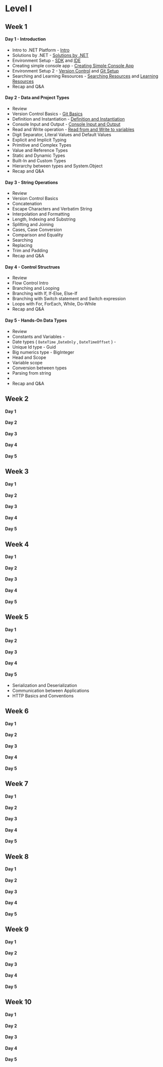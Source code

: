 # Level I

## Week 1&#x20;

#### Day 1 - Introduction

* Intro to .NET Platform - [Intro](http://localhost:5000/s/FJcmrqDwKjqKEVudQzXM/ "mention")
* Solutions by .NET - [Solutions by .NET](http://localhost:5000/s/FJcmrqDwKjqKEVudQzXM/solutions-by-.net "mention")
* Environment Setup - [SDK](http://localhost:5000/s/L9ELpa76zRfOR7Cndiki/ "mention") and [IDE](http://localhost:5000/s/L9ELpa76zRfOR7Cndiki/ide "mention")
* Creating simple console app - [Creating Simple Console App](http://localhost:5000/s/lYB0jf1P1bcsX5w3QerY/console-project/creating-simple-console-app "mention")
* Environment Setup 2 - [Version Control](http://localhost:5000/s/L9ELpa76zRfOR7Cndiki/version-control "mention") and [Git Setup](http://localhost:5000/s/L9ELpa76zRfOR7Cndiki/version-control/git-setup "mention")
* Searching and Learning Resources - [Searching Resources](http://localhost:5000/s/wpbnYiHefP0V0pfjLpxt/ "mention") and [Learning Resources](http://localhost:5000/s/wpbnYiHefP0V0pfjLpxt/learning-resources "mention")
* Recap and Q\&A

#### Day 2 - Data and Project Types

* Review
* Version Control Basics - [Git Basics](http://localhost:5000/s/L9ELpa76zRfOR7Cndiki/version-control/git-basics "mention")
* Definition and Instantiation - [Definition and Instantiation](http://localhost:5000/s/EQ6EmSeScPe6ab3ndFH0/ "mention")
* Console Input and Output - [Console Input and Output](http://localhost:5000/s/EQ6EmSeScPe6ab3ndFH0/console-input-and-output "mention")
* Read and Write operation - [Read from and Write to variables](http://localhost:5000/s/EQ6EmSeScPe6ab3ndFH0/read-from-and-write-to-variables "mention")
* Digit Separator, Literal Values and Default Values
* Explicit and Implicit Typing
* Primitive and Complex Types
* Value and Reference Types
* Static and Dynamic Types
* Built-In and Custom Types
* Hierarchy between types and System.Object
* Recap and Q\&A

#### Day 3 - String Operations

* Review
* Version Control Basics
* Concatenation
* Escape Characters and Verbatim String
* Interpolation and Formatting
* Length, Indexing and Substring
* Splitting and Joining
* Cases, Case Conversion
* Comparison and Equality
* Searching
* Replacing
* Trim and Padding
* Recap and Q\&A

#### Day 4 - Control Structrues&#x20;

* Review
* Flow Control Intro
* Branching and Looping
* Branching with If, If-Else, Else-If
* Branching with Switch statement and Switch expression
* Loops with For, ForEach, While, Do-While
* Recap and Q\&A

#### Day 5 - Hands-On Data Types

* Review&#x20;
* Constants and Variables -&#x20;
* Date types ( `DateTime` ,`DateOnly` , `DateTimeOffset`  ) -
* Unique Id type - Guid
* Big numerics type - BigInteger
* Head and Scope
* Variable scope
* Conversion between types
* Parsing from string
*
* Recap and Q\&A



## Week 2

#### Day 1

#### Day 2

#### Day 3

#### Day 4

#### Day 5



## Week 3

#### Day 1

#### Day 2

#### Day 3

#### Day 4

#### Day 5



## Week 4

#### Day 1

#### Day 2

#### Day 3

#### Day 4

#### Day 5



## Week 5

#### Day 1

#### Day 2

#### Day 3

#### Day 4

#### Day 5





* Serialization and Deserialization
* Communication between Applications
* HTTP Basics and Conventions



## Week 6

#### Day 1

#### Day 2

#### Day 3

#### Day 4

#### Day 5



## Week 7

#### Day 1

#### Day 2

#### Day 3

#### Day 4

#### Day 5



## Week 8

#### Day 1

#### Day 2

#### Day 3

#### Day 4

#### Day 5



## Week 9

#### Day 1

#### Day 2

#### Day 3

#### Day 4

#### Day 5



## Week 10

#### Day 1

#### Day 2

#### Day 3

#### Day 4

#### Day 5





